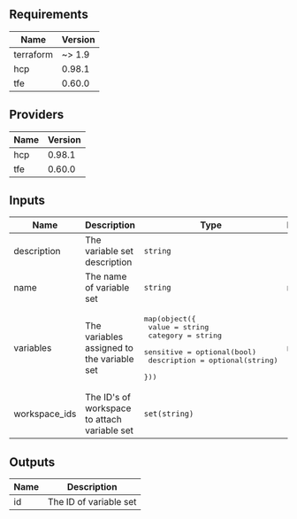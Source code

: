 <!--- BEGIN_TF_DOCS --->
## Requirements

| Name | Version |
|------|---------|
| terraform | ~> 1.9 |
| hcp | 0.98.1 |
| tfe | 0.60.0 |

## Providers

| Name | Version |
|------|---------|
| hcp | 0.98.1 |
| tfe | 0.60.0 |

## Inputs

| Name | Description | Type | Default | Required |
|------|-------------|------|---------|:--------:|
| description | The variable set description | `string` | `""` | no |
| name | The name of variable set | `string` | n/a | yes |
| variables | The variables assigned to the variable set | <pre>map(object({<br>    value       = string<br>    category    = string<br>    sensitive   = optional(bool)<br>    description = optional(string)<br>  }))</pre> | n/a | yes |
| workspace\_ids | The ID's of workspace to attach variable set | `set(string)` | `[]` | no |

## Outputs

| Name | Description |
|------|-------------|
| id | The ID of variable set |

<!--- END_TF_DOCS --->
